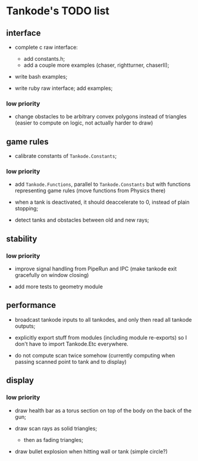 Tankode's TODO list
===================


interface
---------

* complete c raw interface:
	- add constants.h;
	- add a couple more examples (chaser, rightturner, chaserII);

* write bash examples;

* write ruby raw interface; add examples;

### low priority

* change obstacles to be arbitrary convex polygons instead of triangles (easier
  to compute on logic, not actually harder to draw)


game rules
----------

* calibrate constants of `Tankode.Constants`;

### low priority

* add `Tankode.Functions`, parallel to `Tankode.Constants` but with functions
  representing game rules (move functions from Physics there)

* when a tank is deactivated, it should deaccelerate to 0, instead of plain
  stopping;

* detect tanks and obstacles between old and new rays;


stability
---------

### low priority

* improve signal handling from PipeRun and IPC
  (make tankode exit gracefully on window closing)

* add more tests to geometry module


performance
-----------

* broadcast tankode inputs to all tankodes, and only then read all tankode outputs;

* explicitly export stuff from modules (including module re-exports)
  so I don't have to import Tankode.Etc everywhere.

* do not compute scan twice somehow (currently computing when passing scanned
  point to tank and to display)


display
-------

### low priority

* draw health bar as a torus section on top of the body on the back of the gun;

* draw scan rays as solid triangles;
	- then as fading triangles;

* draw bullet explosion when hitting wall or tank (simple circle?)
